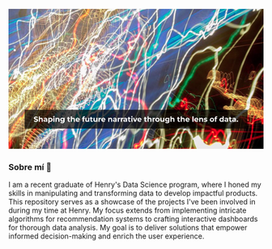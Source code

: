 ![](https://github.com/paulusbrizzi/paulusbrizzi/blob/main/r_img/banner.png?raw=true)

### Sobre mí 👋

I am a recent graduate of Henry's Data Science program, where I honed my skills in manipulating and transforming data to develop impactful products. This repository serves as a showcase of the projects I've been involved in during my time at Henry. My focus extends from implementing intricate algorithms for recommendation systems to crafting interactive dashboards for thorough data analysis. My goal is to deliver solutions that empower informed decision-making and enrich the user experience.

<!--
**paulusbrizzi/paulusbrizzi** is a ✨ _special_ ✨ repository because its `README.md` (this file) appears on your GitHub profile.

Here are some ideas to get you started:

- 🔭 I’m currently working on ...
- 🌱 I’m currently learning ...
- 👯 I’m looking to collaborate on ...
- 🤔 I’m looking for help with ...
- 💬 Ask me about ...
- 📫 How to reach me: ...
- 😄 Pronouns: ...
- ⚡ Fun fact: ...
-->
